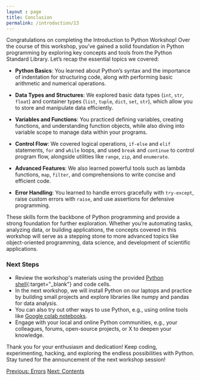 ```yaml
---
layout : page
title: Conclusion
permalink: /introduction/13
---
```


Congratulations on completing the Introduction to Python Workshop! Over the course
of this workshop, you’ve gained a solid foundation in Python programming by
exploring key concepts and tools from the Python Standard Library. Let’s recap
the essential topics we covered:

- **Python Basics**: You learned about Python’s syntax and the importance of
indentation for structuring code, along with performing basic arithmetic and
numerical operations.

- **Data Types and Structures**: We explored basic data types (`int`,
`str`, `float`) and container types (`list`, `tuple`, `dict`, `set`, `str`),
which allow you to store and manipulate data efficiently.

- **Variables and Functions**: You practiced defining variables, creating
functions, and understanding function objects, while also diving into variable
scope to manage data within your programs.

- **Control Flow**: We covered logical operations, `if-else` and `elif` statements,
`for` and `while` loops, and used `break` and `continue` to control program flow,
alongside utilities like `range`, `zip`, and `enumerate`.

- **Advanced Features**: We also learned powerful tools such as lambda functions,
`map`, `filter`, and comprehensions to write concise and efficient code.

- **Error Handling**: You learned to handle errors gracefully with `try-except`,
raise custom errors with `raise`, and use assertions for defensive programming.

These skills form the backbone of Python programming and provide a strong foundation
for further exploration. Whether you’re automating tasks, analyzing data, or building
applications, the concepts covered in this workshop will serve as a stepping stone
to more advanced topics like object-oriented programming, data science, and development
of scientific applications.

### Next Steps

- Review the workshop's materials using the provided
[Python shell](/pythonlab/terminal/){:target="_blank"} and code cells.
- In the next workshop, we will install Python on our
laptops and practice by building small projects and explore libraries like numpy
and pandas for data analysis.
- You can also try out other ways to use Python, e.g., using online tools
like [Google colab notebooks](https://colab.google/).
- Engage with your local and online Python communities, e.g., your colleagues, forums,
open-source projects, or X to deepen your knowledge.

Thank you for your enthusiasm and dedication! Keep coding, experimenting, hacking,
and exploring the endless possibilities with Python. Stay tuned for the announcement
of the next workshop session!

<div class="prevnextlinks">
    <a id="previous" href="12">Previous: Errors</a>
    <a id="next" href="/pythonlab/introduction/">Next: Contents</a>
</div>
<script src="{{ '/assets/js/navigation.js' | relative_url }}" defer></script>

